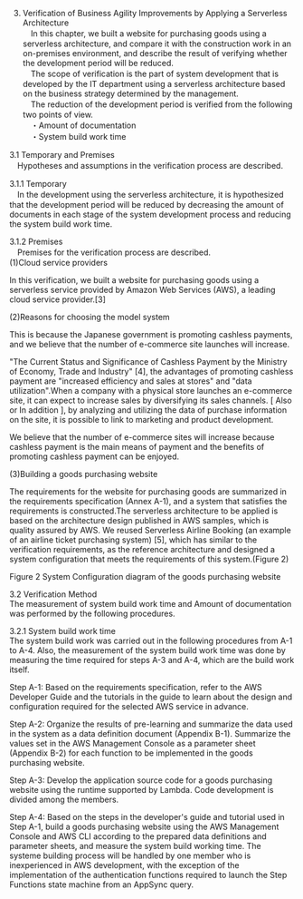 3. Verification of Business Agility Improvements by Applying a Serverless Architecture  
　In this chapter, we built a website for purchasing goods using a serverless architecture, and compare it with the construction work in an on-premises environment, and describe the result of verifying whether the development period will be reduced.  
　The scope of verification is the part of system development that is developed by the IT department using a serverless architecture based on the business strategy determined by the management.  
　The reduction of the development period is verified from the following two points of view.  
　・Amount of documentation  
　・System build work time  

3.1 Temporary and Premises  
　Hypotheses and assumptions in the verification process are described.  

3.1.1 Temporary  
　In the development using the serverless architecture, it is hypothesized that the development period will be reduced by decreasing the amount of documents  in each stage of the system development process and reducing the system build work time.  

3.1.2 Premises  
　Premises for the verification process are described.  
(1)Cloud service providers  

In this verification, we built a website for purchasing goods using a serverless service provided by Amazon Web Services (AWS), a leading cloud service provider.[3]  

(2)Reasons for choosing the model system  

This is because the Japanese government is promoting cashless payments, and we believe that the number of e-commerce site launches will increase.  

"The Current Status and Significance of Cashless Payment by the Ministry of Economy, Trade and Industry" [4], the advantages of promoting cashless payment are "increased efficiency and sales at stores" and "data utilization".When a company with a physical store launches an e-commerce site, it can expect to increase sales by diversifying its sales channels.  [ Also or In addition ], by analyzing and utilizing the data of purchase information on the site, it is possible to link to marketing and product development.  

We believe that the number of e-commerce sites will increase because cashless payment is the main means of payment and the benefits of promoting cashless payment can be enjoyed.  

(3)Building a goods purchasing website  

The requirements for the website for purchasing goods are summarized in the requirements specification (Annex A-1), and a system that satisfies the requirements is constructed.The serverless architecture to be applied is based on the architecture design published in AWS samples, which is quality assured by AWS. We reused Serverless Airline Booking (an example of an airline ticket purchasing system) [5], which has similar to the verification requirements, as the reference architecture and designed a system configuration that meets the requirements of this system.(Figure 2)  

Figure 2 System Configuration diagram of the goods purchasing website  

3.2 Verification Method  
The measurement of system build work time and Amount of documentation was performed by the following procedures.  

3.2.1 System build work time  
The system build work was carried out in the following procedures from A-1 to A-4. Also, the measurement of the system build work time was done by measuring the time required for steps A-3 and A-4, which are the build work itself.

Step A-1: Based on the requirements specification, refer to the AWS Developer Guide and the tutorials in the guide to learn about the design and configuration required for the selected AWS service in advance.  

Step A-2: Organize the results of pre-learning and summarize the data used in the system as a data definition document (Appendix B-1). Summarize the values set in the AWS Management Console as a parameter sheet (Appendix B-2) for each function to be implemented in the goods purchasing website.  

Step A-3: Develop the application source code for a goods purchasing website using the runtime supported by Lambda. Code development is divided among the members.  

Step A-4: Based on the steps in the developer's guide and tutorial used in Step A-1, build a goods purchasing website using the AWS Management Console and AWS CLI according to the prepared data definitions and parameter sheets, and measure the system build working time. The systeme building process will be handled by one member who is inexperienced in AWS development, with the exception of the implementation of the authentication functions required to launch the Step Functions state machine from an AppSync query.  
